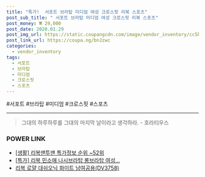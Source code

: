 ```yaml
--- 
title: "특가!  서포트 브라탑 미디엄 여성 크로스핏 리복 스포츠" 
post_sub_title: " 서포트 브라탑 미디엄 여성 크로스핏 리복 스포츠" 
post_money: ₩ 29,000 
post_date: 2020.01.29 
post_img_url: https://static.coupangcdn.com/image/vendor_inventory/cc5b/c48eaac487486d6003ba9d6669e4400337126ddb410ab598780511899707.jpg 
post_link_url: https://coupa.ng/bnJzwc 
categories: 
  - vendor_inventory 
tags: 
  - 서포트 
  - 브라탑 
  - 미디엄 
  - 크로스핏 
  - 스포츠 
--- 
```

  #서포트 #브라탑 #미디엄 #크로스핏 #스포츠 
<hr> 

> 그대의 하루하루를 그대의 마지막 날이라고 생각하라. - 호라티우스 


### POWER LINK

* <a href="https://blog.naver.com/sakai111/221776545410" target="_blank"> [생활] 리복맨투맨 특가정보 순위 ~52위</a>
* <a href="https://blog.naver.com/sakai111/221789081478" target="_blank">[특가] 리복 민소매 나시브라탑 롱브라탑 여성...</a>
* <a href="https://blog.naver.com/sakai111/221783326194" target="_blank">리복 로얄 대쉬오닉 화이트 남여공용(DV3758)</a>
